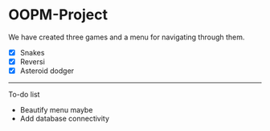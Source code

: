 # OOPM-Project
We have created three games and a menu for navigating through them.
  - [x] Snakes
  - [x] Reversi
  - [x] Asteroid dodger
 ---
 To-do list
  - Beautify menu maybe
  - Add database connectivity
